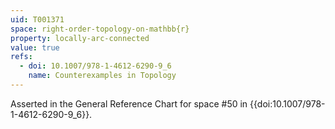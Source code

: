 ```yaml
---
uid: T001371
space: right-order-topology-on-mathbb{r}
property: locally-arc-connected
value: true
refs:
  - doi: 10.1007/978-1-4612-6290-9_6
    name: Counterexamples in Topology
---
```

Asserted in the General Reference Chart for space #50 in
{{doi:10.1007/978-1-4612-6290-9_6}}.

